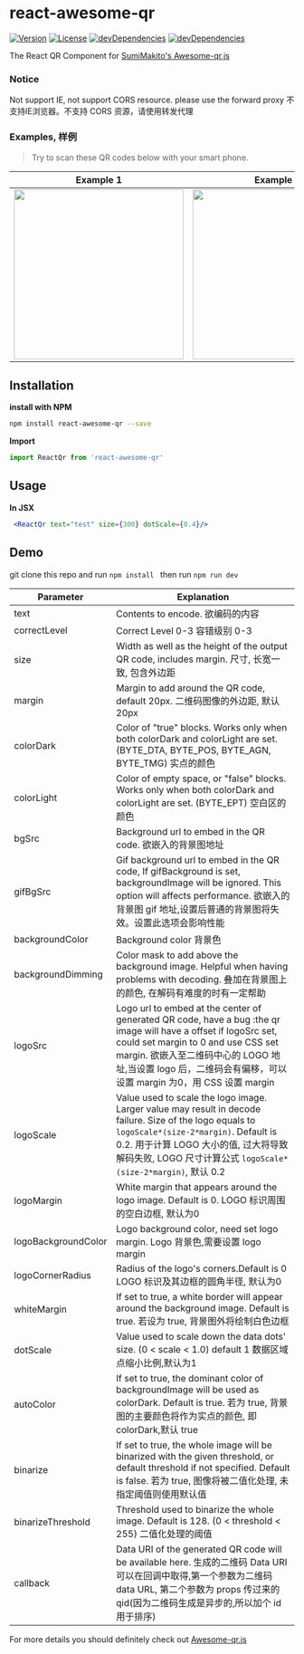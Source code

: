 # react-awesome-qr
<a href="https://www.npmjs.com/package/react-awesome-qr"><img src="https://img.shields.io/npm/v/react-awesome-qr.svg" alt="Version"></a>
<a href="https://www.npmjs.com/package/react-awesome-qr"><img src="https://img.shields.io/npm/l/react-awesome-qr.svg" alt="License"></a>
<a href="https://www.npmjs.com/package/react-awesome-qr"><img src="https://img.shields.io/david/dev/binaryify/react-awesome-qr.svg" alt="devDependencies" ></a>
<a href="https://www.npmjs.com/package/react-awesome-qr"><img src="https://img.shields.io/david/binaryify/react-awesome-qr.svg" alt="devDependencies" ></a>

The React QR Component for [SumiMakito's Awesome-qr.js](https://github.com/SumiMakito/Awesome-qr.js)



### Notice
Not support IE, not support CORS resource. please use the forward proxy 不支持IE浏览器。不支持 CORS 资源，请使用转发代理

### Examples, 样例

> Try to scan these QR codes below with your smart phone.

Example 1|Example 2|Example 3|Example 4
------------ | ------------- | -------------| -------------
<img src="https://raw.githubusercontent.com/Binaryify/react-awesome-qr/master/src/assets/result1.png" width="300"> | <img src="https://raw.githubusercontent.com/Binaryify/react-awesome-qr/master/src/assets/result2.png" width="300"> | <img src="https://raw.githubusercontent.com/Binaryify/react-awesome-qr/master/src/assets/result3.png" width="300"> | <img src="https://raw.githubusercontent.com/Binaryify/react-awesome-qr/master/src/assets/result4.gif" width="300">


## Installation
**install with NPM**
```bash
npm install react-awesome-qr --save
```
**Import**
```js
import ReactQr from 'react-awesome-qr'

```

## Usage

**In JSX**

```jsx
 <ReactQr text="test" size={300} dotScale={0.4}/>
```



## Demo
git clone this repo and run `npm install ` then run `npm run dev`


Parameter | Explanation
----|----
text | Contents to encode. 欲编码的内容
correctLevel|  Correct Level 0-3 容错级别 0-3
size | Width as well as the height of the output QR code, includes margin. 尺寸, 长宽一致, 包含外边距
margin | Margin to add around the QR code, default 20px. 二维码图像的外边距, 默认 20px
colorDark | Color of "true" blocks. Works only when both colorDark and colorLight are set. (BYTE_DTA, BYTE_POS, BYTE_AGN, BYTE_TMG) 实点的颜色
colorLight | Color of empty space, or "false" blocks. Works only when both colorDark and colorLight are set. (BYTE_EPT) 空白区的颜色
bgSrc | Background url to embed in the QR code.  欲嵌入的背景图地址
gifBgSrc | Gif background url to embed in the QR code, If gifBackground is set, backgroundImage will be ignored. This option will affects performance. 欲嵌入的背景图 gif 地址,设置后普通的背景图将失效。设置此选项会影响性能
backgroundColor | Background color 背景色
backgroundDimming | Color mask to add above the background image. Helpful when having problems with decoding. 叠加在背景图上的颜色, 在解码有难度的时有一定帮助
logoSrc | Logo url to embed at the center of generated QR code, have a bug :the qr image will have a offset if logoSrc set, could set margin to 0 and use CSS set margin. 欲嵌入至二维码中心的 LOGO 地址,当设置 logo 后，二维码会有偏移，可以设置 margin 为0，用 CSS 设置 margin
logoScale | Value used to scale the logo image. Larger value may result in decode failure. Size of the logo equals to `logoScale*(size-2*margin)`. Default is 0.2. 用于计算 LOGO 大小的值, 过大将导致解码失败, LOGO 尺寸计算公式 `logoScale*(size-2*margin)`, 默认 0.2
logoMargin | White margin that appears around the logo image. Default is 0. LOGO 标识周围的空白边框, 默认为0
logoBackgroundColor | Logo background color, need set logo margin. Logo 背景色,需要设置 logo margin
logoCornerRadius | Radius of the logo's corners.Default is 0 LOGO 标识及其边框的圆角半径, 默认为0
whiteMargin | If set to true, a white border will appear around the background image. Default is true. 若设为 true, 背景图外将绘制白色边框
dotScale | Value used to scale down the data dots' size. (0 < scale < 1.0) default 1 数据区域点缩小比例,默认为1
autoColor | If set to true, the dominant color of backgroundImage will be used as colorDark. Default is true. 若为 true, 背景图的主要颜色将作为实点的颜色, 即 colorDark,默认 true
binarize | If set to true, the whole image will be binarized with the given threshold, or default threshold if not specified. Default is false. 若为 true, 图像将被二值化处理, 未指定阈值则使用默认值
binarizeThreshold | Threshold used to binarize the whole image. Default is 128. (0 < threshold < 255) 二值化处理的阈值
callback | Data URI of the generated QR code will be available here. 生成的二维码 Data URI 可以在回调中取得,第一个参数为二维码 data URL, 第二个参数为 props 传过来的 qid(因为二维码生成是异步的,所以加个 id 用于排序)




For more details you should definitely check out [Awesome-qr.js ](https://github.com/SumiMakito/Awesome-qr.js)
